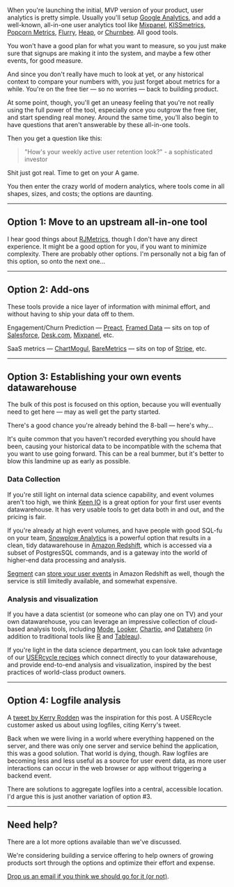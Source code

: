 When you're launching the initial, MVP version of your product, user analytics is pretty simple. Usually you'll setup [Google Analytics](http://www.google.com/analytics/), and add a well-known, all-in-one user analytics tool like [Mixpanel](https://mixpanel.com/), [KISSmetrics](https://www.kissmetrics.com/), [Popcorn Metrics](http://www.popcornmetrics.com/), [Flurry](http://www.flurry.com/), [Heap](https://heapanalytics.com/), or [Churnbee](https://churnbee.com). All good tools.

You won't have a good plan for what you want to measure, so you just make sure that signups are making it into the system, and maybe a few other events, for good measure.

And since you don't really have much to look at yet, or any historical context to compare your numbers with, you just forget about metrics for a while. You're on the free tier — so no worries — back to building product.

At some point, though, you'll get an uneasy feeling that you're not really using the full power of the tool, especially once you outgrow the free tier, and start spending real money. Around the same time, you'll also begin to have questions that aren't answerable by these all-in-one tools.

Then you get a question like this:

> "How's your weekly active user retention look?" - a sophisticated investor 

Shit just got real. Time to get on your A game.

You then enter the crazy world of modern analytics, where tools come in all shapes, sizes, and costs; the options are daunting. 

---

## Option 1: Move to an upstream all-in-one tool

I hear good things about [RJMetrics](https://rjmetrics.com/), though I don't have any direct experience. It might be a good option for you, if you want to minimize complexity. There are probably other options. I'm personally not a big fan of this option, so onto the next one...

---

## Option 2: Add-ons

These tools provide a nice layer of information with minimal effort, and without having to ship your data off to them.

Engagement/Churn Prediction — [Preact](http://www.preact.com/), [Framed Data](https://www.framed.io/) — sits on top of [Salesforce](http://www.salesforce.com/), [Desk.com](http://www.desk.com/), [Mixpanel](https://mixpanel.com/), etc.

SaaS metrics — [ChartMogul](https://chartmogul.com/), [BareMetrics](https://baremetrics.com/) — sits on top of [Stripe](https://stripe.com/), etc.

---

## Option 3: Establishing your own events datawarehouse

The bulk of this post is focused on this option, because you will eventually need to get here — may as well get the party started.

There's a good chance you're already behind the 8-ball — here's why...

It's quite common that you haven't recorded everything you should have been, causing your historical data to be incompatible with the schema that you want to use going forward. This can be a real bummer, but it's better to blow this landmine up as early as possible.

### Data Collection

If you're still light on internal data science capability, and event volumes aren't too high, we think [Keen IO](https://keen.io/) is a great option for your first user events datawarehouse. It has very usable tools to get data both in and out, and the pricing is fair.

If you're already at high event volumes, and have people with good SQL-fu on your team, [Snowplow Analytics](http://snowplowanalytics.com/) is a powerful option that results in a clean, tidy datawarehouse in [Amazon Redshift](http://aws.amazon.com/redshift/), which is accessed via a subset of PostgresSQL commands, and is a gateway into the world of higher-end data processing and analysis.

[Segment](https://segment.com/) can [store your user events](https://segment.com/redshift) in Amazon Redshift as well, though the service is still limitedly available, and somewhat expensive.

### Analysis and visualization

If you have a data scientist (or someone who can play one on TV) and your own datawarehouse, you can leverage an impressive collection of cloud-based analysis tools, including [Mode](https://modeanalytics.com/), [Looker](http://www.looker.com/), [Chartio](https://chartio.com/), and [Datahero](https://datahero.com/) (in addition to traditional tools like [R](http://www.r-project.org/) and [Tableau](http://www.tableau.com/)).

If you're light in the data science department, you can look take advantage of our [USERcycle recipes](https://usercycle.com/recipes) which connect directly to your datawarehouse, and provide end-to-end analysis and visualization, inspired by the best practices of world-class product owners.

---

## Option 4: Logfile analysis 

A [tweet by Kerry Rodden](https://twitter.com/kerryrodden/status/579397570100785152) was the inspiration for this post. A USERcycle customer asked us about using logfiles, citing Kerry's tweet.

Back when we were living in a world where everything happened on the server, and there was only one server and service behind the application, this was a good solution. That world is dying, though. Raw logfiles are becoming less and less useful as a source for user event data, as more user interactions can occur in the web browser or app without triggering a backend event.

There are solutions to aggregate logfiles into a central, accessible location. I'd argue this is just another variation of option #3.

---

## Need help?

There are a lot more options available than we've discussed.

We're considering building a service offering to help owners of growing products sort through the options and optimize their effort and expense.

[Drop us an email if you think we should go for it (or not)](mailto:hey@usercycle.com).
